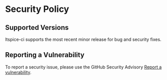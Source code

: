 # Security Policy

## Supported Versions

ltspice-ci supports the most recent minor release for bug and security fixes.

## Reporting a Vulnerability

To report a security issue, please use the GitHub Security Advisory [Report a vulnerability](https://github.com/geddy11/ltspice-ci/security/advisories/new).
